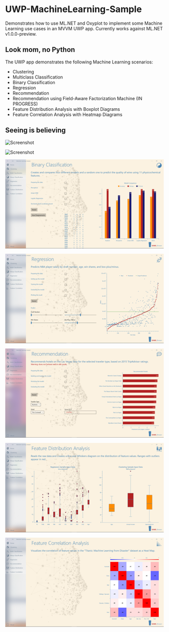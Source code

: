 # UWP-MachineLearning-Sample
Demonstrates how to use ML.NET and Oxyplot to implement some Machine Learning use cases in an MVVM UWP app. Currently works against ML.NET v1.0.0-preview.

## Look mom, no Python
The UWP app demonstrates the following Machine Learning scenarios:
* Clustering
* Multiclass Classification
* Binary Classification
* Regression
* Recommendation
* Recommendation using Field-Aware Factorization Machine (IN PROGRESS)
* Feature Distribution Analysis with Boxplot Diagrams
* Feature Correlation Analysis with Heatmap Diagrams

## Seeing is believing

![Screenshot](Assets/Clustering.png?raw=true)

![Screenshot](Assets/MulticlassClassification.png?raw=true)

![Screenshot](Assets/BinaryClassification.png?raw=true)

![Screenshot](Assets/Regression.png?raw=true)

![Screenshot](Assets/Recommendation.png?raw=true)

![Screenshot](Assets/BoxPlot.png?raw=true)

![Screenshot](Assets/HeatMap.png?raw=true)
